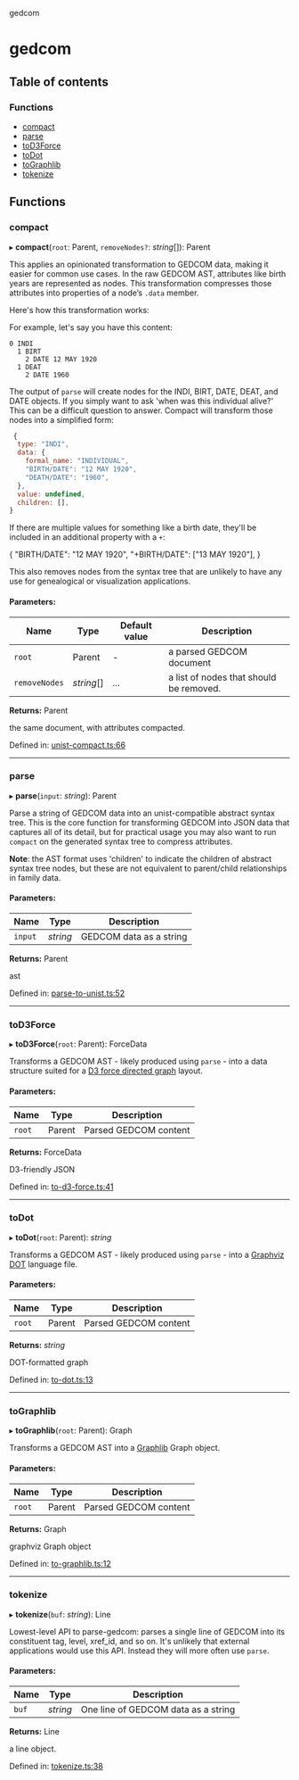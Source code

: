 gedcom

# gedcom

## Table of contents

### Functions

- [compact](README.md#compact)
- [parse](README.md#parse)
- [toD3Force](README.md#tod3force)
- [toDot](README.md#todot)
- [toGraphlib](README.md#tographlib)
- [tokenize](README.md#tokenize)

## Functions

### compact

▸ **compact**(`root`: Parent, `removeNodes?`: *string*[]): Parent

This applies an opinionated transformation to GEDCOM data,
making it easier for common use cases. In the raw GEDCOM
AST, attributes like birth years are represented as nodes.
This transformation compresses those attributes into properties
of a node’s `.data` member.

Here's how this transformation works:

For example, let's say you have this content:

```
0 INDI
  1 BIRT
    2 DATE 12 MAY 1920
  1 DEAT
    2 DATE 1960
```

The output of `parse` will create nodes for the INDI, BIRT, DATE,
DEAT, and DATE objects. If you simply want to ask 'when was this individual
alive?' This can be a difficult question to answer. Compact will transform
those nodes into a simplified form:

```js
 {
  type: "INDI",
  data: {
    formal_name: "INDIVIDUAL",
    "BIRTH/DATE": "12 MAY 1920",
    "DEATH/DATE": "1960",
  },
  value: undefined,
  children: [],
}
```

If there are multiple values for something like a birth date, they'll be
included in an additional property with a `+`:

{
  "BIRTH/DATE": "12 MAY 1920",
  "+BIRTH/DATE": ["13 MAY 1920"],
}

This also removes nodes from the syntax tree that are unlikely
to have any use for genealogical or visualization applications.

#### Parameters:

Name | Type | Default value | Description |
------ | ------ | ------ | ------ |
`root` | Parent | - | a parsed GEDCOM document   |
`removeNodes` | *string*[] | ... | a list of nodes that should be removed.   |

**Returns:** Parent

the same document, with attributes compacted.

Defined in: [unist-compact.ts:66](https://github.com/tmcw/parse-gedcom/blob/ab412cb/lib/unist-compact.ts#L66)

___

### parse

▸ **parse**(`input`: *string*): Parent

Parse a string of GEDCOM data into an unist-compatible
abstract syntax tree. This is the core function for transforming
GEDCOM into JSON data that captures all of its detail, but
for practical usage you may also want to run `compact`
on the generated syntax tree to compress attributes.

**Note**: the AST format uses 'children' to indicate the children
of abstract syntax tree nodes, but these are not equivalent to
parent/child relationships in family data.

#### Parameters:

Name | Type | Description |
------ | ------ | ------ |
`input` | *string* | GEDCOM data as a string   |

**Returns:** Parent

ast

Defined in: [parse-to-unist.ts:52](https://github.com/tmcw/parse-gedcom/blob/ab412cb/lib/parse-to-unist.ts#L52)

___

### toD3Force

▸ **toD3Force**(`root`: Parent): ForceData

Transforms a GEDCOM AST - likely produced using
`parse` - into a data structure suited for
a [D3 force directed graph](https://observablehq.com/@d3/force-directed-graph)
layout.

#### Parameters:

Name | Type | Description |
------ | ------ | ------ |
`root` | Parent | Parsed GEDCOM content   |

**Returns:** ForceData

D3-friendly JSON

Defined in: [to-d3-force.ts:41](https://github.com/tmcw/parse-gedcom/blob/ab412cb/lib/to-d3-force.ts#L41)

___

### toDot

▸ **toDot**(`root`: Parent): *string*

Transforms a GEDCOM AST - likely produced using
`parse` - into a [Graphviz DOT](https://graphviz.org/doc/info/lang.html)
language file.

#### Parameters:

Name | Type | Description |
------ | ------ | ------ |
`root` | Parent | Parsed GEDCOM content   |

**Returns:** *string*

DOT-formatted graph

Defined in: [to-dot.ts:13](https://github.com/tmcw/parse-gedcom/blob/ab412cb/lib/to-dot.ts#L13)

___

### toGraphlib

▸ **toGraphlib**(`root`: Parent): Graph

Transforms a GEDCOM AST into a [Graphlib](https://github.com/dagrejs/graphlib)
Graph object.

#### Parameters:

Name | Type | Description |
------ | ------ | ------ |
`root` | Parent | Parsed GEDCOM content   |

**Returns:** Graph

graphviz Graph object

Defined in: [to-graphlib.ts:12](https://github.com/tmcw/parse-gedcom/blob/ab412cb/lib/to-graphlib.ts#L12)

___

### tokenize

▸ **tokenize**(`buf`: *string*): Line

Lowest-level API to parse-gedcom: parses a single line
of GEDCOM into its constituent tag, level, xref_id,
and so on. It's unlikely that external applications would use this API.
Instead they will more often use `parse`.

#### Parameters:

Name | Type | Description |
------ | ------ | ------ |
`buf` | *string* | One line of GEDCOM data as a string   |

**Returns:** Line

a line object.

Defined in: [tokenize.ts:38](https://github.com/tmcw/parse-gedcom/blob/ab412cb/lib/tokenize.ts#L38)

